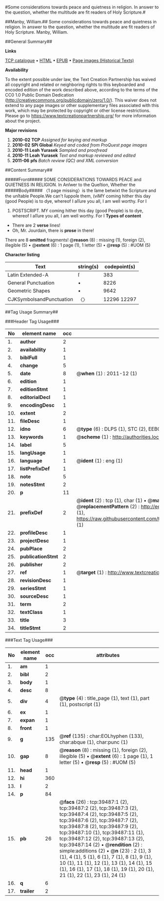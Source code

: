 #Some considerations towards peace and quietness in religion. In answer to the question, whether the multitude are fit readers of Holy Scripture.#

##Manby, William.##
Some considerations towards peace and quietness in religion. In answer to the question, whether the multitude are fit readers of Holy Scripture.
Manby, William.

##General Summary##

**Links**

[TCP catalogue](http://www.ota.ox.ac.uk/tcp/)  • 
[HTML](http://tei.it.ox.ac.uk/tcp/Texts-HTML/free/A51/A51743.html)  • 
[EPUB](http://tei.it.ox.ac.uk/tcp/Texts-EPUB/free/A51/A51743.epub) • 
[Page images (Historical Texts)](https://historicaltexts.jisc.ac.uk/eebo-99834875e)

**Availability**

To the extent possible under law, the Text Creation Partnership has waived all copyright and related or neighboring rights to this keyboarded and encoded edition of the work described above, according to the terms of the CC0 1.0 Public Domain Dedication (http://creativecommons.org/publicdomain/zero/1.0/). This waiver does not extend to any page images or other supplementary files associated with this work, which may be protected by copyright or other license restrictions. Please go to https://www.textcreationpartnership.org/ for more information about the project.

**Major revisions**

1. __2010-02__ __TCP__ *Assigned for keying and markup*
1. __2010-02__ __SPi Global__ *Keyed and coded from ProQuest page images*
1. __2010-11__ __Leah Yurasek__ *Sampled and proofread*
1. __2010-11__ __Leah Yurasek__ *Text and markup reviewed and edited*
1. __2011-06__ __pfs__ *Batch review (QC) and XML conversion*

##Content Summary##

#####Front#####
SOME CONSIDERATIONS TOWARDS PEACE and QUIETNESS IN RELIGION. In Anſwer to the Queſtion, Whether the 
#####Body#####
〈1 page missing〉is the ſame betwixt the Scripture and the unſtable People.We can't ſuppoſe them, (viMY coming hither this day (good People) is to dye, whereof I aſſure you all, I am well worthy. For I
1. POSTSCRIPT.
MY coming hither this day (good People) is to dye, whereof I aſſure you all, I am well worthy. For I
**Types of content**

  * There are 2 **verse** lines!
  * Oh, Mr. Jourdain, there is **prose** in there!

There are 8 **omitted** fragments! 
 @__reason__ (8) : missing (1), foreign (2), illegible (5)  •  @__extent__ (6) : 1 page (1), 1 letter (5)  •  @__resp__ (5) : #UOM (5)

**Character listing**


|Text|string(s)|codepoint(s)|
|---|---|---|
|Latin Extended-A|ſ|383|
|General Punctuation|•|8226|
|Geometric Shapes|▪|9642|
|CJKSymbolsandPunctuation|〈〉|12296 12297|

##Tag Usage Summary##

###Header Tag Usage###

|No|element name|occ|attributes|
|---|---|---|---|
|1.|__author__|2||
|2.|__availability__|1||
|3.|__biblFull__|1||
|4.|__change__|5||
|5.|__date__|8| @__when__ (1) : 2011-12 (1)|
|6.|__edition__|1||
|7.|__editionStmt__|1||
|8.|__editorialDecl__|1||
|9.|__encodingDesc__|1||
|10.|__extent__|2||
|11.|__fileDesc__|1||
|12.|__idno__|6| @__type__ (6) : DLPS (1), STC (2), EEBO-CITATION (1), PROQUEST (1), VID (1)|
|13.|__keywords__|1| @__scheme__ (1) : http://authorities.loc.gov/ (1)|
|14.|__label__|5||
|15.|__langUsage__|1||
|16.|__language__|1| @__ident__ (1) : eng (1)|
|17.|__listPrefixDef__|1||
|18.|__note__|5||
|19.|__notesStmt__|2||
|20.|__p__|11||
|21.|__prefixDef__|2| @__ident__ (2) : tcp (1), char (1)  •  @__matchPattern__ (2) : ([0-9\-]+):([0-9IVX]+) (1), (.+) (1)  •  @__replacementPattern__ (2) : http://eebo.chadwyck.com/downloadtiff?vid=$1&page=$2 (1), https://raw.githubusercontent.com/textcreationpartnership/Texts/master/tcpchars.xml#$1 (1)|
|22.|__profileDesc__|1||
|23.|__projectDesc__|1||
|24.|__pubPlace__|2||
|25.|__publicationStmt__|2||
|26.|__publisher__|2||
|27.|__ref__|1| @__target__ (1) : http://www.textcreationpartnership.org/docs/. (1)|
|28.|__revisionDesc__|1||
|29.|__seriesStmt__|1||
|30.|__sourceDesc__|1||
|31.|__term__|2||
|32.|__textClass__|1||
|33.|__title__|3||
|34.|__titleStmt__|2||


###Text Tag Usage###

|No|element name|occ|attributes|
|---|---|---|---|
|1.|__am__|1||
|2.|__bibl__|2||
|3.|__body__|1||
|4.|__desc__|8||
|5.|__div__|4| @__type__ (4) : title_page (1), text (1), part (1), postscript (1)|
|6.|__ex__|1||
|7.|__expan__|1||
|8.|__front__|1||
|9.|__g__|135| @__ref__ (135) : char:EOLhyphen (133), char:abque (1), char:punc (1)|
|10.|__gap__|8| @__reason__ (8) : missing (1), foreign (2), illegible (5)  •  @__extent__ (6) : 1 page (1), 1 letter (5)  •  @__resp__ (5) : #UOM (5)|
|11.|__head__|1||
|12.|__hi__|360||
|13.|__l__|2||
|14.|__p__|84||
|15.|__pb__|26| @__facs__ (26) : tcp:39487:1 (2), tcp:39487:2 (2), tcp:39487:3 (2), tcp:39487:4 (2), tcp:39487:5 (2), tcp:39487:6 (2), tcp:39487:7 (2), tcp:39487:8 (2), tcp:39487:9 (2), tcp:39487:10 (1), tcp:39487:11 (1), tcp:39487:12 (2), tcp:39487:13 (2), tcp:39487:14 (2)  •  @__rendition__ (2) : simple:additions (2)  •  @__n__ (23) : 2 (1), 3 (1), 4 (1), 5 (1), 6 (1), 7 (1), 8 (1), 9 (1), 10 (1), 11 (1), 12 (1), 13 (1), 14 (1), 15 (1), 16 (1), 17 (1), 18 (1), 19 (1), 20 (1), 21 (1), 22 (1), 23 (1), 24 (1)|
|16.|__q__|6||
|17.|__trailer__|2||
